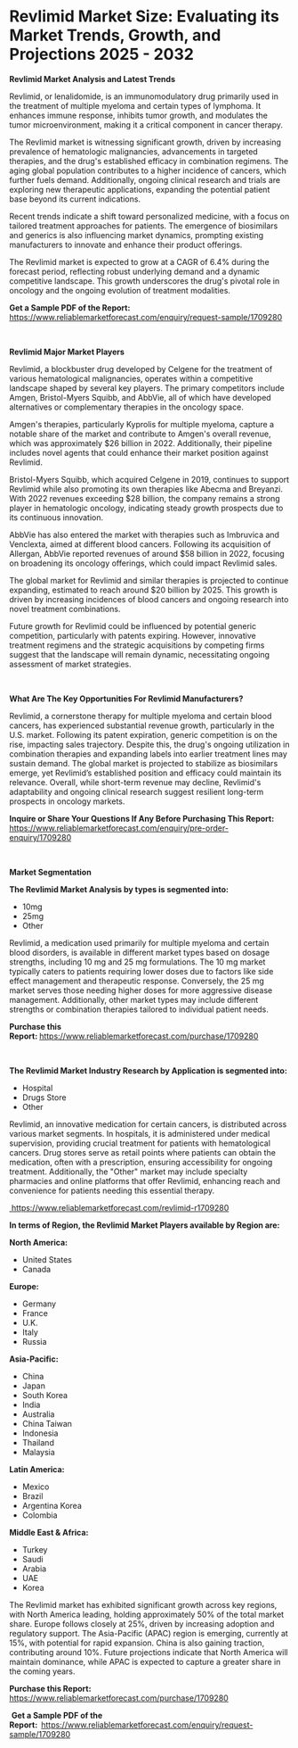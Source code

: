 <p><h1>Revlimid Market Size: Evaluating its Market Trends, Growth, and Projections 2025 - 2032</h1></p><p><strong>Revlimid Market Analysis and Latest Trends</strong></p>
<p><p>Revlimid, or lenalidomide, is an immunomodulatory drug primarily used in the treatment of multiple myeloma and certain types of lymphoma. It enhances immune response, inhibits tumor growth, and modulates the tumor microenvironment, making it a critical component in cancer therapy.</p><p>The Revlimid market is witnessing significant growth, driven by increasing prevalence of hematologic malignancies, advancements in targeted therapies, and the drug's established efficacy in combination regimens. The aging global population contributes to a higher incidence of cancers, which further fuels demand. Additionally, ongoing clinical research and trials are exploring new therapeutic applications, expanding the potential patient base beyond its current indications.</p><p>Recent trends indicate a shift toward personalized medicine, with a focus on tailored treatment approaches for patients. The emergence of biosimilars and generics is also influencing market dynamics, prompting existing manufacturers to innovate and enhance their product offerings. </p><p>The Revlimid market is expected to grow at a CAGR of 6.4% during the forecast period, reflecting robust underlying demand and a dynamic competitive landscape. This growth underscores the drug's pivotal role in oncology and the ongoing evolution of treatment modalities.</p></p>
<p><strong>Get a Sample PDF of the Report:&nbsp;</strong> <a href="https://www.reliablemarketforecast.com/enquiry/request-sample/1709280?utm_campaign=3294&utm_medium=2&utm_source=Github&utm_content=ia&utm_term=19042025&utm_id=revlimid">https://www.reliablemarketforecast.com/enquiry/request-sample/1709280</a></p>
<p>&nbsp;</p>
<p><strong>Revlimid Major Market Players</strong></p>
<p><p>Revlimid, a blockbuster drug developed by Celgene for the treatment of various hematological malignancies, operates within a competitive landscape shaped by several key players. The primary competitors include Amgen, Bristol-Myers Squibb, and AbbVie, all of which have developed alternatives or complementary therapies in the oncology space.</p><p>Amgen's therapies, particularly Kyprolis for multiple myeloma, capture a notable share of the market and contribute to Amgen's overall revenue, which was approximately $26 billion in 2022. Additionally, their pipeline includes novel agents that could enhance their market position against Revlimid.</p><p>Bristol-Myers Squibb, which acquired Celgene in 2019, continues to support Revlimid while also promoting its own therapies like Abecma and Breyanzi. With 2022 revenues exceeding $28 billion, the company remains a strong player in hematologic oncology, indicating steady growth prospects due to its continuous innovation.</p><p>AbbVie has also entered the market with therapies such as Imbruvica and Venclexta, aimed at different blood cancers. Following its acquisition of Allergan, AbbVie reported revenues of around $58 billion in 2022, focusing on broadening its oncology offerings, which could impact Revlimid sales.</p><p>The global market for Revlimid and similar therapies is projected to continue expanding, estimated to reach around $20 billion by 2025. This growth is driven by increasing incidences of blood cancers and ongoing research into novel treatment combinations.</p><p>Future growth for Revlimid could be influenced by potential generic competition, particularly with patents expiring. However, innovative treatment regimens and the strategic acquisitions by competing firms suggest that the landscape will remain dynamic, necessitating ongoing assessment of market strategies.</p></p>
<p>&nbsp;</p>
<p><strong>What Are The Key Opportunities For Revlimid Manufacturers?</strong></p>
<p><p>Revlimid, a cornerstone therapy for multiple myeloma and certain blood cancers, has experienced substantial revenue growth, particularly in the U.S. market. Following its patent expiration, generic competition is on the rise, impacting sales trajectory. Despite this, the drug's ongoing utilization in combination therapies and expanding labels into earlier treatment lines may sustain demand. The global market is projected to stabilize as biosimilars emerge, yet Revlimid’s established position and efficacy could maintain its relevance. Overall, while short-term revenue may decline, Revlimid's adaptability and ongoing clinical research suggest resilient long-term prospects in oncology markets.</p></p>
<p><strong>Inquire or Share Your Questions If Any Before Purchasing This Report:</strong> <a href="https://www.reliablemarketforecast.com/enquiry/pre-order-enquiry/1709280?utm_campaign=3294&utm_medium=2&utm_source=Github&utm_content=ia&utm_term=19042025&utm_id=revlimid">https://www.reliablemarketforecast.com/enquiry/pre-order-enquiry/1709280</a></p>
<p>&nbsp;</p>
<p><strong>Market Segmentation</strong></p>
<p><strong>The Revlimid Market Analysis by types is segmented into:</strong></p>
<p><ul><li>10mg</li><li>25mg</li><li>Other</li></ul></p>
<p><p>Revlimid, a medication used primarily for multiple myeloma and certain blood disorders, is available in different market types based on dosage strengths, including 10 mg and 25 mg formulations. The 10 mg market typically caters to patients requiring lower doses due to factors like side effect management and therapeutic response. Conversely, the 25 mg market serves those needing higher doses for more aggressive disease management. Additionally, other market types may include different strengths or combination therapies tailored to individual patient needs.</p></p>
<p><strong>Purchase this Report:&nbsp;</strong><a href="https://www.reliablemarketforecast.com/purchase/1709280?utm_campaign=3294&utm_medium=2&utm_source=Github&utm_content=ia&utm_term=19042025&utm_id=revlimid">https://www.reliablemarketforecast.com/purchase/1709280</a></p>
<p>&nbsp;</p>
<p><strong>The Revlimid Market Industry Research by Application is segmented into:</strong></p>
<p><ul><li>Hospital</li><li>Drugs Store</li><li>Other</li></ul></p>
<p><p>Revlimid, an innovative medication for certain cancers, is distributed across various market segments. In hospitals, it is administered under medical supervision, providing crucial treatment for patients with hematological cancers. Drug stores serve as retail points where patients can obtain the medication, often with a prescription, ensuring accessibility for ongoing treatment. Additionally, the "Other" market may include specialty pharmacies and online platforms that offer Revlimid, enhancing reach and convenience for patients needing this essential therapy.</p></p>
<p><a href="https://www.reliablemarketforecast.com/revlimid-r1709280?utm_campaign=3294&utm_medium=2&utm_source=Github&utm_content=ia&utm_term=19042025&utm_id=revlimid">&nbsp;https://www.reliablemarketforecast.com/revlimid-r1709280</a></p>
<p><strong>In terms of Region, the Revlimid Market Players available by Region are:</strong></p>
<p>
    <p> <strong> North America: </strong>
        <ul>
            <li>United States</li>
            <li>Canada</li>
        </ul>
        </p> 
    <p> <strong> Europe: </strong>
        <ul>
            <li>Germany</li>
            <li>France</li>
            <li>U.K.</li>
            <li>Italy</li>
            <li>Russia</li>
        </ul>
        </p> 
    <p> <strong> Asia-Pacific: </strong>
        <ul>
            <li>China</li>
            <li>Japan</li>
            <li>South Korea</li>
            <li>India</li>
            <li>Australia</li>
            <li>China Taiwan</li>
            <li>Indonesia</li>
            <li>Thailand</li>
            <li>Malaysia</li>
        </ul>
        </p> 
    <p> <strong> Latin America: </strong>
        <ul>
            <li>Mexico</li>
            <li>Brazil</li>
            <li>Argentina Korea</li>
            <li>Colombia</li>
        </ul>
        </p> 
    <p> <strong> Middle East & Africa: </strong>
        <ul>
            <li>Turkey</li>
            <li>Saudi</li>
            <li>Arabia</li>
            <li>UAE</li>
            <li>Korea</li>
        </ul>
    </p>
    </p>
<p><p>The Revlimid market has exhibited significant growth across key regions, with North America leading, holding approximately 50% of the total market share. Europe follows closely at 25%, driven by increasing adoption and regulatory support. The Asia-Pacific (APAC) region is emerging, currently at 15%, with potential for rapid expansion. China is also gaining traction, contributing around 10%. Future projections indicate that North America will maintain dominance, while APAC is expected to capture a greater share in the coming years.</p></p>
<p><strong>Purchase this Report: </strong><a href="https://www.reliablemarketforecast.com/purchase/1709280?utm_campaign=3294&utm_medium=2&utm_source=Github&utm_content=ia&utm_term=19042025&utm_id=revlimid">https://www.reliablemarketforecast.com/purchase/1709280</a></p>
<p>&nbsp;<strong>Get a Sample PDF of the Report:&nbsp;&nbsp;</strong><a href="https://www.reliablemarketforecast.com/enquiry/request-sample/1709280?utm_campaign=3294&utm_medium=2&utm_source=Github&utm_content=ia&utm_term=19042025&utm_id=revlimid">https://www.reliablemarketforecast.com/enquiry/request-sample/1709280</a></p>
<p><strong></strong></p>
<p><p></p><p></p><p></p></p>
